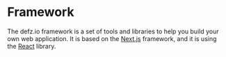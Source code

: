 # Framework

The defz.io framework is a set of tools and libraries to help you build
your own web application. It is based on the [Next.js](https://nextjs.org/)
framework, and it is using the [React](https://reactjs.org/) library.

